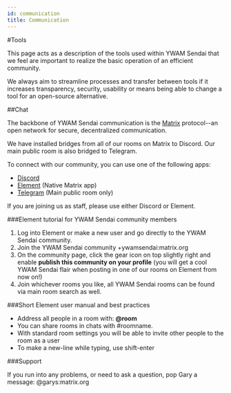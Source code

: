 ```yaml
---
id: communication
title: Communication
---
```


#Tools

This page acts as a description of the tools used within YWAM Sendai that we feel are important to realize the basic operation of an efficient community.

We always aim to streamline processes and transfer between tools if it increases transparency, security, usability or means being able to change a tool for an open-source alternative.

##Chat

The backbone of YWAM Sendai communication is the [Matrix](https://matrix.org/) protocol--an open network for secure, decentralized communication.

We have installed bridges from all of our rooms on Matrix to Discord. Our main public room is also bridged to Telegram.

To connect with our community, you can use one of the following apps:

* [Discord](https://discord.gg/djmCF4DBaV)
* [Element](https://app.element.io/#/group/+ywamsendai:matrix.org) (Native Matrix app)
* [Telegram](https://t.me/joinchat/O4PX5BsUYLG64lCazgT8Ng) (Main public room only)

If you are joining us as staff, please use either Discord or Element.

###Element tutorial for YWAM Sendai community members

1. Log into Element or make a new user and go directly to the YWAM Sendai community.
1. Join the YWAM Sendai community +ywamsendai:matrix.org
1. On the community page, click the gear icon on top slightly right and enable **publish this community on your profile** (you will get a cool YWAM Sendai flair when posting in one of our rooms on Element from now on!)
1. Join whichever rooms you like, all YWAM Sendai rooms can be found via main room search as well.

###Short Element user manual and best practices

* Address all people in a room with: **@room**
* You can share rooms in chats with #roomname.
* With standard room settings you will be able to invite other people to the room as a user
* To make a new-line while typing, use shift-enter

###Support

If you run into any problems, or need to ask a question, pop Gary a message: @garys:matrix.org
